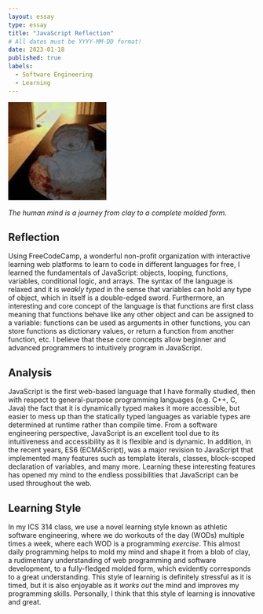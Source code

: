 ```yaml
---
layout: essay
type: essay
title: "JavaScript Reflection"
# All dates must be YYYY-MM-DD format!
date: 2023-01-18
published: true
labels:
  - Software Engineering
  - Learning
---
```


<img width="200px" class="rounded float-start pe-4" src="../img/jsimpression/clay.jpg">

*The human mind is a journey from clay to a complete molded form.*

## Reflection

Using FreeCodeCamp, a wonderful non-profit organization with interactive learning web platforms to learn to code in different languages for free, I learned the fundamentals of JavaScript: objects, looping, functions, variables, conditional logic, and arrays. The syntax of the language is relaxed and it is *weakly typed* in the sense that variables can hold any type of object, which in itself is a double-edged sword. Furthermore, an interesting and core concept of the language is that functions are first class meaning that functions behave like any other object and can be assigned to a variable: functions can be used as arguments in other functions, you can store functions as dictionary values, or return a function from another function, etc. I believe that these core concepts allow beginner and advanced programmers to intuitively program in JavaScript.

## Analysis

JavaScript is the first web-based language that I have formally studied, then with respect to general-purpose programming languages (e.g. C++, C, Java) the fact that it is dynamically typed makes it more accessible, but easier to mess up than the statically typed languages as variable types are determined at runtime rather than compile time. From a software engineering perspective, JavaScript is an excellent tool due to its intuitiveness and accessibility as it is flexible and is dynamic. In addition, in the recent years, ES6 (ECMAScript), was a major revision to JavaScript that implemented many features such as template literals, classes, block-scoped declaration of variables, and many more. Learning these interesting features has opened my mind to the endless possibilities that JavaScript can be used throughout the web.

## Learning Style

In my ICS 314 class, we use a novel learning style known as athletic software engineering, where we do workouts of the day (WODs) multiple times a week, where each WOD is a programming *exercise*. This almost daily programming helps to mold my mind and shape it from a blob of clay, a rudimentary understanding of web programming and software development, to a fully-fledged molded form, which evidently corresponds to a great understanding. This style of learning is definitely stressful as it is timed, but it is also enjoyable as it *works out* the mind and improves my programming skills. Personally, I think that this style of learning is innovative and great.
